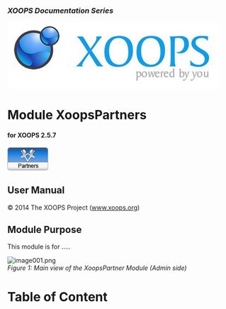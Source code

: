 ### _XOOPS Documentation Series_
![logoXoops.jpg](assets/logoXoops.jpg)

# Module XoopsPartners
#### for XOOPS 2.5.7
      
![logoModule.png](assets/logoModule.png)
  
## User Manual
 
© 2014 The XOOPS Project (www.xoops.org)   
  

## Module Purpose 

 
This module is for .....

 
![image001.png](assets/image001.png)  
*Figure 1: Main view of the XoopsPartner Module (Admin side)*

# Table of Content